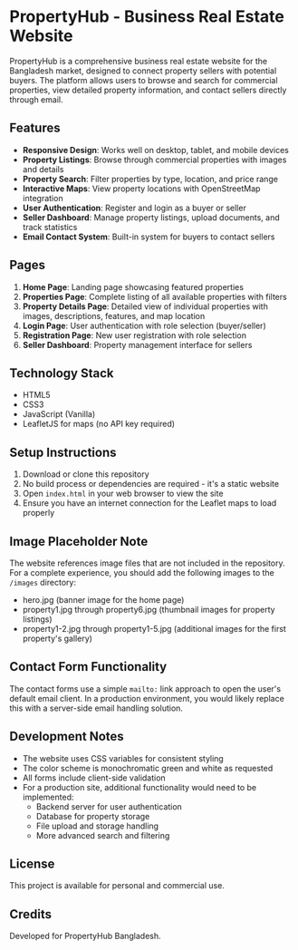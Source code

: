 # PropertyHub - Business Real Estate Website

PropertyHub is a comprehensive business real estate website for the Bangladesh market, designed to connect property sellers with potential buyers. The platform allows users to browse and search for commercial properties, view detailed property information, and contact sellers directly through email.

## Features

- **Responsive Design**: Works well on desktop, tablet, and mobile devices
- **Property Listings**: Browse through commercial properties with images and details
- **Property Search**: Filter properties by type, location, and price range
- **Interactive Maps**: View property locations with OpenStreetMap integration
- **User Authentication**: Register and login as a buyer or seller
- **Seller Dashboard**: Manage property listings, upload documents, and track statistics
- **Email Contact System**: Built-in system for buyers to contact sellers

## Pages

1. **Home Page**: Landing page showcasing featured properties
2. **Properties Page**: Complete listing of all available properties with filters
3. **Property Details Page**: Detailed view of individual properties with images, descriptions, features, and map location
4. **Login Page**: User authentication with role selection (buyer/seller)
5. **Registration Page**: New user registration with role selection
6. **Seller Dashboard**: Property management interface for sellers

## Technology Stack

- HTML5
- CSS3
- JavaScript (Vanilla)
- LeafletJS for maps (no API key required)

## Setup Instructions

1. Download or clone this repository
2. No build process or dependencies are required - it's a static website
3. Open `index.html` in your web browser to view the site
4. Ensure you have an internet connection for the Leaflet maps to load properly

## Image Placeholder Note

The website references image files that are not included in the repository. For a complete experience, you should add the following images to the `/images` directory:

- hero.jpg (banner image for the home page)
- property1.jpg through property6.jpg (thumbnail images for property listings)
- property1-2.jpg through property1-5.jpg (additional images for the first property's gallery)

## Contact Form Functionality

The contact forms use a simple `mailto:` link approach to open the user's default email client. In a production environment, you would likely replace this with a server-side email handling solution.

## Development Notes

- The website uses CSS variables for consistent styling
- The color scheme is monochromatic green and white as requested
- All forms include client-side validation
- For a production site, additional functionality would need to be implemented:
  - Backend server for user authentication
  - Database for property storage
  - File upload and storage handling
  - More advanced search and filtering

## License

This project is available for personal and commercial use.

## Credits

Developed for PropertyHub Bangladesh. 